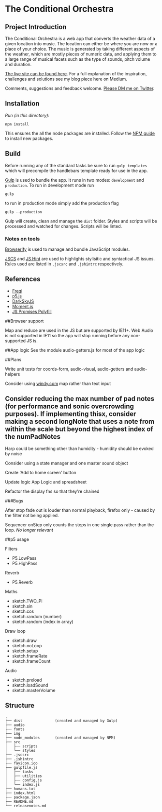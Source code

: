 # The Conditional Orchestra

## Project Introduction
The Conditional Orchestra is a web app that converts the weather data of a given location into music. The location can either be where you are now or a place of your choice. The music is generated by taking different aspects of the weather, which are mostly pieces of numeric data, and applying them to a large range of musical facets such as the type of sounds, pitch volume and duration.

[The live site can be found here](https://theconditionalorchestra.com/). For a full explanation of the inspiration, challenges and solutions see my blog piece here on Medium.

Comments, suggestions and feedback welcome. [Please DM me on Twitter](https://twitter.com/pointbmusic).

## Installation

*Run (in this directory):*

  `npm install`

This ensures the all the node packages are installed. Follow the [NPM guide](https://docs.npmjs.com/cli/install) to install new packages.

## Build

Before running any of the standard tasks be sure to run `gulp templates` which will precompile the handlebars template ready for use in the app.

[Gulp](https://github.com/gulpjs/gulp/blob/master/docs/getting-started.md) is used to bundle the app. It runs in two modes: `development` and `production`. To run in development mode run 

`gulp`

to run in production mode simply add the production flag

`gulp --production`

Gulp will create, clean and manage the `dist` folder.
Styles and scripts will be processed and watched for changes. Scripts will be linted.

### Notes on tools

[Browserify](http://browserify.org/) is used to manage and bundle JavaScript modules.

[JSCS](http://jscs.info/rules.html) and [JS Hint](http://jshint.com/docs/options/) are used to highlights stylisitic and syntactical JS issues. Rules used are listed in `.jscsrc` and `.jshintrc` respectively.

## References

* [Freqi](https://www.npmjs.com/package/freqi)
* [p5.js](http://p5js.org/)
* [DarkSkyJS](https://www.npmjs.com/package/darkskyjs)
* [Moment.js](http://momentjs.com/)
* [JS Promises Polyfill](https://www.npmjs.com/package/es6-promise-polyfill)

##Browser support

Map and reduce are used in the JS but are supported by IE11+.
Web Audio is not supported in IE11 so the app will stop running before any non-supported JS is.

##App logic
See the module audio-getters.js for most of the app logic

##Plans

Write unit tests for coords-form, audio-visual, audio-getters and audio-helpers

Consider using [windy.com](https://www.windy.com/) map rather than text input

Consider reducing the max number of pad notes (for performance and sonic overcrowding purposes). If implementing thisx, consider making a second longNote that uses a note from within the scale but beyond the highest index of the numPadNotes
---
Harp could be something other than humidity - humidity should be evoked by noise

Consider using a state manager and one master sound object

Create 'Add to home screen' button

Update logic App Logic and spreadsheet

Refactor the display fns so that they're chained

###Bugs

After stop fade out is louder than normal playback, firefox only - caused by the filter not being applied.

 Sequencer onStep only counts the steps in one single pass rather than the loop. _No longer relevant_

##p5 usage

Filters
 * P5.LowPass
 * P5.HighPass

 Reverb
 * P5.Reverb

 Maths
 * sketch.TWO_PI
 * sketch.sin
 * sketch.cos
 * sketch.random (number)
 * sketch.random (index in array)

 Draw loop
 * sketch.draw
 * sketch.noLoop
 * sketch.setup
 * sketch.frameRate
 * sketch.frameCount

 Audio
 * sketch.preload
 * sketch.loadSound
 * sketch.masterVolume

## Structure
	.
	├── dist               (created and managed by Gulp)
	├── audio
	├── fonts
	├── img
	├── node_modules       (created and managed by NPM)
	├── src
	│   ├── scripts
	│   └── styles
	├── .jscsrc
	├── .jshintrc
	├── favicon.ico
	├── gulpfile.js
	│   ├── tasks
	│   ├── utilities
	│   ├── config.js
	│   └── index.js
	├── humans.txt
	├── index.html
	├── package.json
	├── README.md
	└── releasenotes.md